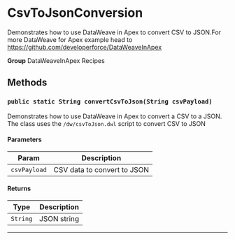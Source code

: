 # CsvToJsonConversion

Demonstrates how to use DataWeave
in Apex to convert CSV to JSON.For more DataWeave for Apex example
head to https://github.com/developerforce/DataWeaveInApex


**Group** DataWeaveInApex Recipes

## Methods
### `public static String convertCsvToJson(String csvPayload)`

Demonstrates how to use DataWeave in Apex to convert a CSV to a JSON. The class uses the `/dw/csvToJson.dwl` script to convert CSV to JSON

#### Parameters

|Param|Description|
|---|---|
|`csvPayload`|CSV data to convert to JSON|

#### Returns

|Type|Description|
|---|---|
|`String`|JSON string|

---
